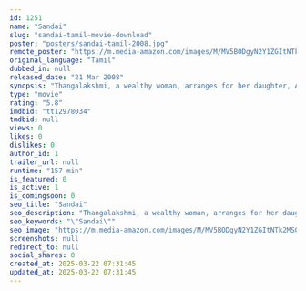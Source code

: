 ```yaml
---
id: 1251
name: "Sandai"
slug: "sandai-tamil-movie-download"
poster: "posters/sandai-tamil-2008.jpg"
remote_poster: "https://m.media-amazon.com/images/M/MV5BODgyN2Y1ZGItNTk2MS00YjUzLTk1M2QtMDUyNDkyYTQxMjJkXkEyXkFqcGc@._V1_SX300.jpg"
original_language: "Tamil"
dubbed_in: null
released_date: "21 Mar 2008"
synopsis: "Thangalakshmi, a wealthy woman, arranges for her daughter, Abhi, to get married to an NRI in her native village. However, a twist of events leads to Abhi getting married to her bodyguard, Kathiresan."
type: "movie"
rating: "5.8"
imdbid: "tt12978034"
tmdbid: null
views: 0
likes: 0
dislikes: 0
author_id: 1
trailer_url: null
runtime: "157 min"
is_featured: 0
is_active: 1
is_comingsoon: 0
seo_title: "Sandai"
seo_description: "Thangalakshmi, a wealthy woman, arranges for her daughter, Abhi, to get married to an NRI in her native village. However, a twist of events leads to Abhi getting married to her bodyguard, Kathiresan."
seo_keywords: "\"Sandai\""
seo_image: "https://m.media-amazon.com/images/M/MV5BODgyN2Y1ZGItNTk2MS00YjUzLTk1M2QtMDUyNDkyYTQxMjJkXkEyXkFqcGc@._V1_SX300.jpg"
screenshots: null
redirect_to: null
social_shares: 0
created_at: 2025-03-22 07:31:45
updated_at: 2025-03-22 07:31:45
---
```


